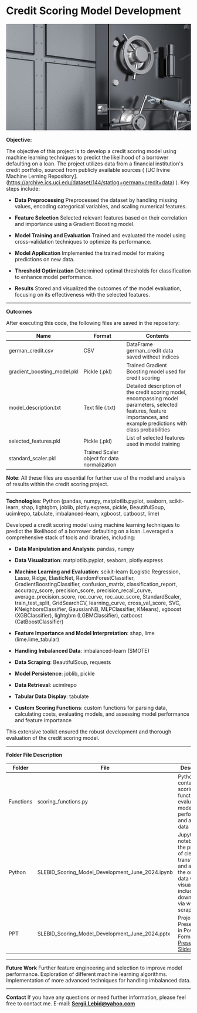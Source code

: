 # **Credit Scoring Model Development**

![Illustration](bank.jpg)


**Objective:**

The objective of this project is to develop a credit scoring model using machine learning techniques to predict the likelihood of a borrower defaulting on a loan. The project utilizes data from a financial institution's credit portfolio, sourced from publicly available sources ( [UC Irvine Machine Lerning Repository].(https://archive.ics.uci.edu/dataset/144/statlog+german+credit+data) ). Key steps include:

- **Data Preprocessing** Preprocessed the dataset by handling missing values, encoding categorical variables, and scaling numerical features.

- **Feature Selection** Selected relevant features based on their correlation and importance using a Gradient Boosting model.

- **Model Training and Evaluation** Trained and evaluated the model using cross-validation techniques to optimize its performance.

- **Model Application** Implemented the trained model for making predictions on new data.

- **Threshold Optimization** Determined optimal thresholds for classification to enhance model performance.

- **Results** Stored and visualized the outcomes of the model evaluation, focusing on its effectiveness with the selected features.

---

**Outcomes**

After executing this code, the following files are saved in the repository:

| Name | Format | Contents |
|-----------------|-----------------|-----------------|
| german_credit.csv |  CSV | DataFrame german_credit data saved without indices |
| gradient_boosting_model.pkl | Pickle (.pkl) | Trained Gradient Boosting model used for credit scoring |
| model_description.txt | Text file (.txt) | Detailed description of the credit scoring model, encompassing model parameters, selected features, feature importances, and example predictions with class probabilities|
| selected_features.pkl | Pickle (.pkl) | List of selected features used in model training |
| standard_scaler.pkl | Trained Scaler object for data normalization |


**Note**: All these files are essential for further use of the model and analysis of results within the credit scoring project.

---

**Technologies**: Python (pandas, numpy, matplotlib.pyplot, seaborn, scikit-learn, shap, lightgbm, joblib, plotly.express, pickle, BeautifulSoup, ucimlrepo, tabulate, imbalanced-learn, xgboost, catboost, lime)

Developed a credit scoring model using machine learning techniques to predict the likelihood of a borrower defaulting on a loan. Leveraged a comprehensive stack of tools and libraries, including:

- **Data Manipulation and Analysis**: pandas, numpy

- **Data Visualization**: matplotlib.pyplot, seaborn, plotly.express

- **Machine Learning and Evaluation**: scikit-learn (Logistic Regression, Lasso, Ridge, ElasticNet, RandomForestClassifier, GradientBoostingClassifier, confusion_matrix, classification_report, accuracy_score, precision_score, precision_recall_curve, average_precision_score, roc_curve, roc_auc_score, StandardScaler, train_test_split, GridSearchCV, learning_curve, cross_val_score, SVC, KNeighborsClassifier, GaussianNB, MLPClassifier, KMeans), xgboost (XGBClassifier), lightgbm (LGBMClassifier), catboost (CatBoostClassifier)

- **Feature Importance and Model Interpretation**: shap, lime (lime.lime_tabular)

- **Handling Imbalanced Data**: imbalanced-learn (SMOTE)

- **Data Scraping**: BeautifulSoup, requests

- **Model Persistence**: joblib, pickle

- **Data Retrieval**: ucimlrepo

- **Tabular Data Display**: tabulate

- **Custom Scoring Functions**: custom functions for parsing data, calculating costs, evaluating models, and assessing model performance and feature importance

This extensive toolkit ensured the robust development and thorough evaluation of the credit scoring model.

---

**Folder File Description**

| Folder | File | Description |
|-----------------|-----------------|-----------------|
| Functions | scoring_functions.py |Python script containing scoring functions for evaluating model performance and analyzing data     |
|Python | SLEBID_Scoring_Model_Development_June_2024.ipynb |Jupyter notebook - the process of cleaning, transforming, and analyzing the original data with visualizations, including data downloaded via web scraping.|
|PPT | SLEBID_Scoring_Model_Development_June_2024.pptx  |Project Presentation in PowerPoint Format [Presentation Slides](https://docs.google.com/presentation/d/178v7TiIdxXEeY77qPhUNx4hxJFgdtN40MWnh_xNDoOU/edit?usp=sharing)|

---

**Future Work**
Further feature engineering and selection to improve model performance.
Exploration of different machine learning algorithms.
Implementation of more advanced techniques for handling imbalanced data.

---

**Contact**
If you have any questions or need further information, please feel free to contact me.
E-mail: **Sergii.Lebid@yahoo.com**
